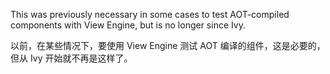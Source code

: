 This was previously necessary in some cases to test AOT-compiled components with View
    Engine, but is no longer since Ivy.

以前，在某些情况下，要使用 View Engine 测试 AOT 编译的组件，这是必要的，但从 Ivy
开始就不再是这样了。